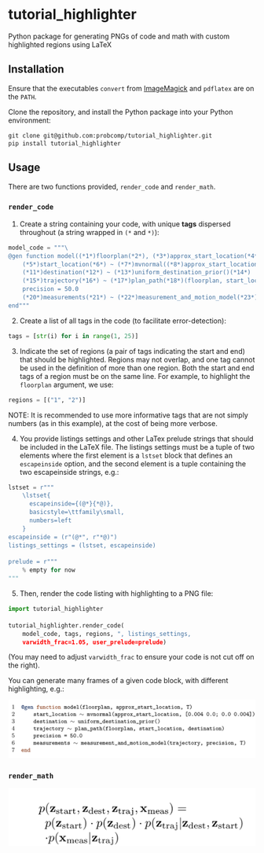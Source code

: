 # tutorial_highlighter

Python package for generating PNGs of code and math with custom highlighted regions using LaTeX

## Installation

Ensure that the executables `convert` from [ImageMagick](https://imagemagick.org/index.php) and `pdflatex` are on the `PATH`.

Clone the repository, and install the Python package into your Python environment:

```
git clone git@github.com:probcomp/tutorial_highlighter.git
pip install tutorial_highlighter
```

## Usage

There are two functions provided, `render_code` and `render_math`.

### `render_code`

1. Create a string containing your code, with unique **tags** dispersed throughout (a string wrapped in `(*` and `*)`):
```python
model_code = """\
@gen function model((*1*)floorplan(*2*), (*3*)approx_start_location(*4*), T)
    (*5*)start_location(*6*) ~ (*7*)mvnormal((*8*)approx_start_location(*9*), [0.004 0.0; 0.0 0.004])(*10*)
    (*11*)destination(*12*) ~ (*13*)uniform_destination_prior()(*14*)
    (*15*)trajectory(*16*) ~ (*17*)plan_path(*18*)(floorplan, start_location, destination)(*19*)
    precision = 50.0
    (*20*)measurements(*21*) ~ (*22*)measurement_and_motion_model(*23*)(trajectory, precision, T)(*24*)
end"""
```

2. Create a list of all tags in the code (to facilitate error-detection):
```python
tags = [str(i) for i in range(1, 25)]
```

3. Indicate the set of regions (a pair of tags indicating the start and end) that should be highlighted.
Regions may not overlap, and one tag cannot be used in the definition of more than one region.
Both the start and end tags of a region must be on the same line.
For example, to highlight the `floorplan` argument, we use:
```python
regions = [("1", "2")]
```

NOTE: It is recommended to use more informative tags that are not simply numbers (as in this example), at the cost of being more verbose.

4. You provide listings settings and other LaTex prelude strings that should be included in the LaTeX file.
The listings settings must be a tuple of two elements where the first element is a `lstset` block that defines an `escapeinside` option, and the second element is a tuple containing the two escapeinside strings, e.g.:
```python
lstset = r"""
    \lstset{
      escapeinside={(@*}{*@)},
      basicstyle=\ttfamily\small,
      numbers=left
    }
escapeinside = (r"(@*", r"*@)")
listings_settings = (lstset, escapeinside)

prelude = r"""
    % empty for now
"""
```

5. Then, render the code listing with highlighting to a PNG file:
```python
import tutorial_highlighter

tutorial_highlighter.render_code(
    model_code, tags, regions, ", listings_settings,
    varwidth_frac=1.05, user_prelude=prelude)
```

(You may need to adjust `varwidth_frac` to ensure your code is not cut off on the right).

You can generate many frames of a given code block, with different highlighting, e.g.:

![Animation of code highlighting](code.gif)

### `render_math`

![Animation of math highlighting](math.gif)
